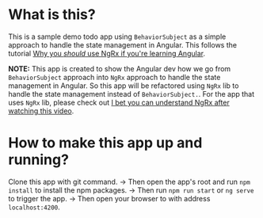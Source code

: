 # What is this?

This is a sample demo todo app using `BehaviorSubject` as a simple approach to handle the state management in Angular. This follows the tutorial [Why you *should* use NgRx if you're learning Angular](https://www.youtube.com/watch?v=B3KJvoyQUdE).

**NOTE:** This app is created to show the Angular dev how we go from `BehaviorSubject` approach into `NgRx` approach to handle the state management in Angular. So this app will be refactored using `NgRx` lib to handle the state management instead of `BehaviorSubject.`. For the app that uses `NgRx` lib, please check out [I bet you can understand NgRx after watching this video](https://www.youtube.com/watch?v=kx0VTgTtSBg).

# How to make this app up and running?

Clone this app with git command. -> Then open the app's root and run `npm install` to install the npm packages. -> Then run `npm run start` or `ng serve` to trigger the app. -> Then open your browser to with address `localhost:4200`.